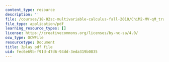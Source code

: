 ```yaml
---
content_type: resource
description: ''
file: /courses/18-02sc-multivariable-calculus-fall-2010/ChiM2-MV-qM_transcript.pdf
file_type: application/pdf
learning_resource_types: []
license: https://creativecommons.org/licenses/by-nc-sa/4.0/
ocw_type: OCWFile
resourcetype: Document
title: 3play pdf file
uid: fec6e69b-f91d-47d6-94dd-3eda319b0835
---
```

